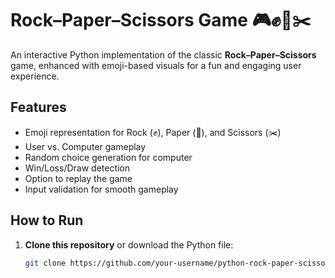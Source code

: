 # Rock–Paper–Scissors Game 🎮✊📄✂️
An interactive Python implementation of the classic **Rock–Paper–Scissors** game, enhanced with emoji-based visuals for a fun and engaging user experience.
## Features
- Emoji representation for Rock (✊), Paper (📄), and Scissors (✂️)
- User vs. Computer gameplay
- Random choice generation for computer
- Win/Loss/Draw detection
- Option to replay the game
- Input validation for smooth gameplay
## How to Run
1. **Clone this repository** or download the Python file:
   ```bash
   git clone https://github.com/your-username/python-rock-paper-scissors.git
